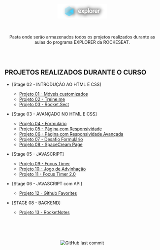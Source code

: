 <div align="center">
  <img alt="Logo Explorer" title="Explorer" src="./assets/logoExplorer.png">
</div>

<br>
<br>

<p align="center">Pasta onde serão armazenados todos os projetos realizados durante as aulas do programa EXPLORER da ROCKESEAT</a>. </p>

<br>
<br>

## PROJETOS REALIZADOS DURANTE O CURSO

- [Stage 02 - INTRODUÇÃO AO HTML E CSS]
  - [Projeto 01 - Móveis customizados](https://github.com/RenanFachin/Explorer-Rockeseat/tree/main/STAGE%2002/01.LandingPage-%20Moveis%20Customizados)
  - [Projeto 02 - Treine.me](https://github.com/RenanFachin/Explorer-Rockeseat/tree/main/STAGE%2002/02.LandingPage%20-%20Treine.me)
  - [Projeto 03 - Rocket.Sect](https://github.com/RenanFachin/Explorer-Rockeseat/tree/main/STAGE%2002/03.LandingPage%20-%20RocketSect)
  
- [Stage 03 - AVANÇADO NO HTML E CSS]
  - [Projeto 04 - Formulário](https://github.com/RenanFachin/Explorer-Rockeseat/tree/main/STAGE%2003/04.%20Formulario)
  - [Projeto 05 - Página com Responsividade](https://github.com/RenanFachin/Explorer-Rockeseat/tree/main/STAGE%2003/05.%20Projeto-Responsividade)
  - [Projeto 06 - Página com Responsividade Avançada](https://github.com/RenanFachin/Explorer-Rockeseat/tree/main/STAGE%2003/06.%20Responsividade-Avancado)
  - [Projeto 07 - Desafio Formulário](https://github.com/RenanFachin/Explorer-Rockeseat/tree/main/STAGE%2003/07.%20Desafio-Formulario)
  - [Projeto 08 - SpaceCream Page](https://github.com/RenanFachin/Explorer-Rockeseat/tree/main/STAGE%2003/08.%20Desafio-SpaceCreamResponsiveProject)
  
- [Stage 05 - JAVASCRIPT]
  - [Projeto 09 - Focus Timer](https://github.com/RenanFachin/Explorer-Rockeseat/tree/main/STAGE%2005/FocusTimerPomodoroMethod)
  - [Projeto 10 - Jogo de Advinhação](https://github.com/RenanFachin/Explorer-Rockeseat/tree/main/STAGE%2005/Jogodeadivinhacao)
  - [Projeto 11 - Focus Timer 2.0](https://github.com/RenanFachin/Explorer-Rockeseat/tree/main/STAGE%2005/11.%20FocusTimer)
  
- [Stage 06 - JAVASCRIPT com API]
  - [Projeto 12 - Github Favorites](https://github.com/RenanFachin/Explorer-Rockeseat/tree/main/STAGE%2006/11.%20Github-Favorites)

- [STAGE 08 - BACKEND]
  - [Projeto 13 - RocketNotes](https://github.com/RenanFachin/RS_APIBackEnd)
  
  
<br>
<br>
<br>
<br>

<div align="center">
  <img alt="GitHub last commit" src="https://img.shields.io/github/last-commit/RenanFachin/RS_APICinemaRating?color=%23725CED&style=flat-square">
</div>

<br>
<br>
